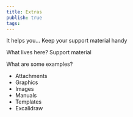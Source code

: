 ```yaml
---
title: Extras
publish: true
tags:
---
```

It helps you...
Keep your support material handy

What lives here?
Support material

What are some examples?
- Attachments
- Graphics
- Images
- Manuals
- Templates
- Excalidraw